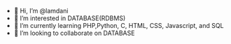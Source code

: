 - 👋 Hi, I’m @lamdani
- 👀 I’m interested in DATABASE(RDBMS)
- 🌱 I’m currently learning PHP,Python, C, HTML, CSS, Javascript, and SQL
- 💞️ I’m looking to collaborate on DATABASE

<!---
lamdani/lamdani is a ✨ special ✨ repository because its `README.md` (this file) appears on your GitHub profile.
You can click the Preview link to take a look at your changes.
--->
